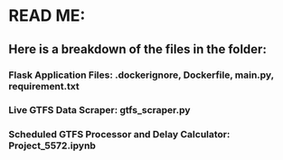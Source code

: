 # READ ME:

## Here is a breakdown of the files in the folder:

### Flask Application Files: .dockerignore, Dockerfile, main.py, requirement.txt
### Live GTFS Data Scraper: gtfs_scraper.py
### Scheduled GTFS Processor and Delay Calculator: Project_5572.ipynb